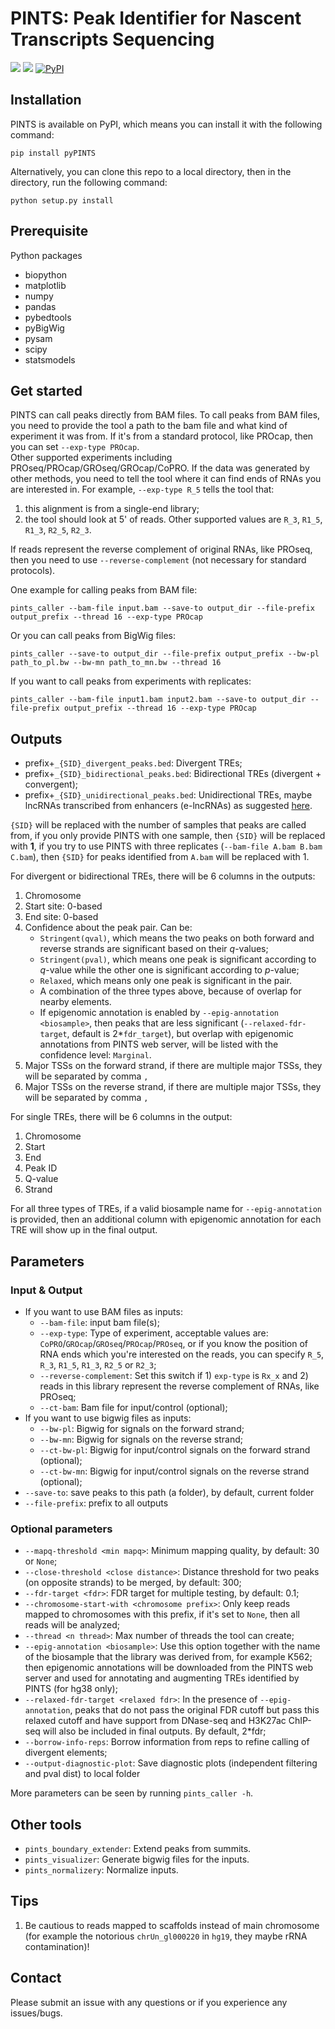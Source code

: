 # PINTS: Peak Identifier for Nascent Transcripts Sequencing
![](https://img.shields.io/badge/platform-linux%20%7C%20osx-lightgrey.svg)
![](https://img.shields.io/badge/python-3.x-blue.svg)
[![PyPI](https://github.com/liyao001/PINTS/actions/workflows/python-publish.yml/badge.svg)](https://github.com/liyao001/PINTS/actions/workflows/python-publish.yml)

## Installation
PINTS is available on PyPI, which means you can install it with the following command:
```shell
pip install pyPINTS
```
Alternatively, you can clone this repo to a local directory, then in the directory, run the following command:
```shell
python setup.py install
```

## Prerequisite
Python packages
* biopython
* matplotlib
* numpy
* pandas
* pybedtools
* pyBigWig
* pysam
* scipy
* statsmodels

## Get started
PINTS can call peaks directly from BAM files. To call peaks from BAM files, 
you need to provide the tool a path to the bam file and what kind of experiment it was from.
If it's from a standard protocol, like PROcap, then you can set `--exp-type PROcap`.  
Other supported experiments including PROseq/PROcap/GROseq/GROcap/CoPRO. 
If the data was generated by other methods, you need to tell the tool where it can find ends of RNAs you are interested in.
For example, `--exp-type R_5` tells the tool that:
   1. this alignment is from a single-end library; 
   2. the tool should look at 5' of reads. Other supported values are `R_3`, `R1_5`, `R1_3`, `R2_5`, `R2_3`.

If reads represent the reverse complement of original RNAs, like PROseq, then you need to use `--reverse-complement` 
(not necessary for standard protocols).

One example for calling peaks from BAM file:
```shell
pints_caller --bam-file input.bam --save-to output_dir --file-prefix output_prefix --thread 16 --exp-type PROcap
```
Or you can call peaks from BigWig files:
```shell
pints_caller --save-to output_dir --file-prefix output_prefix --bw-pl path_to_pl.bw --bw-mn path_to_mn.bw --thread 16
```
If you want to call peaks from experiments with replicates:
```shell
pints_caller --bam-file input1.bam input2.bam --save-to output_dir --file-prefix output_prefix --thread 16 --exp-type PROcap
```

## Outputs
* prefix+`_{SID}_divergent_peaks.bed`: Divergent TREs;
* prefix+`_{SID}_bidirectional_peaks.bed`: Bidirectional TREs (divergent + convergent);
* prefix+`_{SID}_unidirectional_peaks.bed`: Unidirectional TREs, maybe lncRNAs transcribed from enhancers (e-lncRNAs) as suggested [here](http://www.nature.com/articles/s41576-019-0184-5).

`{SID}` will be replaced with the number of samples that peaks are called from,
  if you only provide PINTS with one sample, then `{SID}` will be replaced with **1**,
  if you try to use PINTS with three replicates (`--bam-file A.bam B.bam C.bam`), then `{SID}` for peaks identified from `A.bam` will be replaced with 1.

For divergent or bidirectional TREs, there will be 6 columns in the outputs:
1. Chromosome
2. Start site: 0-based
3. End site: 0-based 
4. Confidence about the peak pair. Can be: 
    * `Stringent(qval)`, which means the two peaks on both forward and reverse strands are significant based on their *q*-values; 
    * `Stringent(pval)`, which means one peak is significant according to *q*-value while the other one is significant according to *p*-value; 
    * `Relaxed`, which means only one peak is significant in the pair.
    * A combination of the three types above, because of overlap for nearby elements.
    * If epigenomic annotation is enabled by `--epig-annotation <biosample>`, then peaks that are less significant (`--relaxed-fdr-target`, default is 2*`fdr_target`), but overlap with epigenomic annotations from PINTS web server, will be listed with the confidence level: `Marginal`.
5. Major TSSs on the forward strand, if there are multiple major TSSs, they will be separated by comma `,`
6. Major TSSs on the reverse strand, if there are multiple major TSSs, they will be separated by comma `,`


For single TREs, there will be 6 columns in the output:
1. Chromosome
2. Start
3. End
4. Peak ID
5. Q-value
6. Strand

For all three types of TREs, if a valid biosample name for `--epig-annotation` is provided, then an additional column with epigenomic annotation for each TRE will show up in the final output.

## Parameters
### Input & Output
* If you want to use BAM files as inputs:
   * `--bam-file`: input bam file(s);
   * `--exp-type`: Type of experiment, acceptable values are: `CoPRO`/`GROcap`/`GROseq`/`PROcap`/`PROseq`, or if you know the position of RNA ends which you're interested on the reads, you can specify `R_5`, `R_3`, `R1_5`, `R1_3`, `R2_5` or `R2_3`;
   * `--reverse-complement`: Set this switch if 1) `exp-type` is `Rx_x` and 2) reads in this library represent the reverse complement of RNAs, like PROseq;
   * `--ct-bam`: Bam file for input/control (optional);
* If you want to use bigwig files as inputs:
  * `--bw-pl`: Bigwig for signals on the forward strand;
  * `--bw-mn`: Bigwig for signals on the reverse strand;
  * `--ct-bw-pl`: Bigwig for input/control signals on the forward strand (optional);
  * `--ct-bw-mn`: Bigwig for input/control signals on the reverse strand (optional);
* `--save-to`: save peaks to this path (a folder), by default, current folder
* `--file-prefix`: prefix to all outputs

### Optional parameters
* `--mapq-threshold <min mapq>`: Minimum mapping quality, by default: 30 or `None`;
* `--close-threshold <close distance>`: Distance threshold for two peaks (on opposite strands) to be merged, by default: 300;
* `--fdr-target <fdr>`: FDR target for multiple testing, by default: 0.1;
* `--chromosome-start-with <chromosome prefix>`: Only keep reads mapped to chromosomes with this prefix, if it's set to `None`, then all reads will be analyzed;
* `--thread <n thread>`: Max number of threads the tool can create;
* `--epig-annotation <biosample>`: Use this option together with the name of the biosample that the library was derived from, for example K562; then epigenomic annotations will be downloaded from the PINTS web server and used for annotating and augmenting TREs identified by PINTS (for hg38 only);
* `--relaxed-fdr-target <relaxed fdr>`: In the presence of `--epig-annotation`, peaks that do not pass the original FDR cutoff but pass this relaxed cutoff and have support from DNase-seq and H3K27ac ChIP-seq will also be included in final outputs. By default, 2*fdr;
* `--borrow-info-reps`: Borrow information from reps to refine calling of divergent elements;
* `--output-diagnostic-plot`: Save diagnostic plots (independent filtering and pval dist) to local folder

More parameters can be seen by running `pints_caller -h`.

## Other tools
* `pints_boundary_extender`: Extend peaks from summits.
* `pints_visualizer`: Generate bigwig files for the inputs.
* `pints_normalizery`: Normalize inputs.

## Tips
1. Be cautious to reads mapped to scaffolds instead of main chromosome (for example the notorious `chrUn_gl000220` in `hg19`, they maybe rRNA contamination)!

## Contact
Please submit an issue with any questions or if you experience any issues/bugs.
